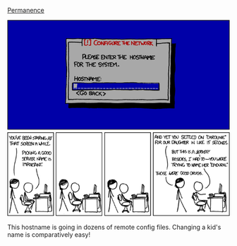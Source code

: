 [Permanence](https://xkcd.com/910)

![Permanence](./random_comic.png)

This hostname is going in dozens of remote config files. Changing a kid's name is comparatively easy!

